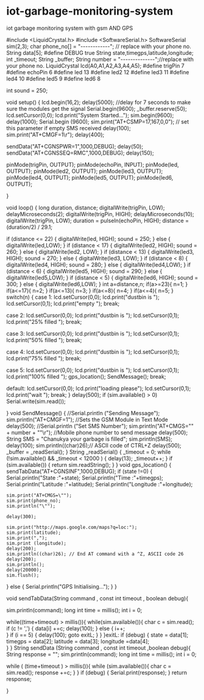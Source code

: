 # iot-garbage-monitoring-system
iot garbage monitoring system with gsm AND GPS


#include <LiquidCrystal.h>
#include <SoftwareSerial.h>
SoftwareSerial sim(2,3);
char phone_no[] = "------------"; // replace with your phone no.
String data[5];
#define DEBUG true
String state,timegps,latitude,longitude;
int _timeout;
String _buffer;
String number = "--------------";//replace with your phone no.
LiquidCrystal lcd(A0,A1,A2,A3,A4,A5); 
#define trigPin 7
#define echoPin 6
#define led 13
#define led2 12
#define led3 11
#define led4 10
#define led5 9
#define led6 8

int sound = 250;


void setup() {
  lcd.begin(16,2); 
   delay(5000); //delay for 7 seconds to make sure the modules get the signal
  Serial.begin(9600);
  _buffer.reserve(50);
  lcd.setCursor(0,0); 
  lcd.print("System Started...");
  sim.begin(9600);
  delay(1000);
  Serial.begin (9600);
   sim.print("AT+CSMP=17,167,0,0");  // set this parameter if empty SMS received
 delay(100);
 sim.print("AT+CMGF=1\r"); 
 delay(400);
  
 sendData("AT+CGNSPWR=1",1000,DEBUG);
 delay(50);
 sendData("AT+CGNSSEQ=RMC",1000,DEBUG);
 delay(150);

  pinMode(trigPin, OUTPUT);
  pinMode(echoPin, INPUT);
  pinMode(led, OUTPUT);
  pinMode(led2, OUTPUT);
  pinMode(led3, OUTPUT);
  pinMode(led4, OUTPUT);
  pinMode(led5, OUTPUT);
  pinMode(led6, OUTPUT);
  

}

void loop() {
  long duration, distance;
  digitalWrite(trigPin, LOW); 
  delayMicroseconds(2);
  digitalWrite(trigPin, HIGH);
  delayMicroseconds(10);
  digitalWrite(trigPin, LOW);
  duration = pulseIn(echoPin, HIGH);
  distance = (duration/2) / 29.1;


  if (distance <= 22) {
    digitalWrite(led, HIGH);
    sound = 250;
}
  else {
    digitalWrite(led,LOW);
  }
  if (distance < 17) {
      digitalWrite(led2, HIGH);
      sound = 260;
}
  else {
      digitalWrite(led2, LOW);
  }
  if (distance < 13) {
      digitalWrite(led3, HIGH);
      sound = 270;
} 
  else {
    digitalWrite(led3, LOW);
  }
  if (distance < 8) {
    digitalWrite(led4, HIGH);
    sound = 280;
}
  else {
    digitalWrite(led4,LOW);
  }
  if (distance < 6) {
    digitalWrite(led5, HIGH);
    sound = 290;
}
  else {
    digitalWrite(led5,LOW);
  }
  if (distance < 5) {
    digitalWrite(led6, HIGH);
    sound = 300;
}
  else {
    digitalWrite(led6,LOW);
  }
   int a=distance,n;
   if(a>=23){
    n=1;
   }
     if(a<=17){
    n=2;
   }
     if(a<=13){
    n=3;
   }
     if(a<=8){
    n=4;
   }
     if(a<=4){
    n=5;
   }
switch(n)
{
  case 1:
  lcd.setCursor(0,0); 
  lcd.print("dustbin is     ");
  lcd.setCursor(0,1);
  lcd.print("empty        ");
  break;

  case 2:
  lcd.setCursor(0,0); 
  lcd.print("dustbin is    ");
  lcd.setCursor(0,1);
  lcd.print("25% filled    ");
  break;

  case 3:
  lcd.setCursor(0,0); 
  lcd.print("dustbin is    ");
  lcd.setCursor(0,1);
  lcd.print("50% filled    ");
  break;

  case 4:
  lcd.setCursor(0,0); 
  lcd.print("dustbin is    ");
  lcd.setCursor(0,1);
  lcd.print("75% filled    ");
  break;


  case 5:
  lcd.setCursor(0,0); 
  lcd.print("dustbin is    ");
  lcd.setCursor(0,1);
  lcd.print("100% filled   ");
  gps_location();
  SendMessage();
  break;
  
 default:
  lcd.setCursor(0,0); 
  lcd.print("loading please");
  lcd.setCursor(0,1);
  lcd.print("wait          ");
  break;
}
 delay(500);
   if (sim.available() > 0)
    Serial.write(sim.read());
 
}
void SendMessage()
{
  //Serial.println ("Sending Message");
  sim.println("AT+CMGF=1");    //Sets the GSM Module in Text Mode
  delay(500);
  //Serial.println ("Set SMS Number");
  sim.println("AT+CMGS=\"" + number + "\"\r"); //Mobile phone number to send message
  delay(500);
  String SMS = "Chanukya your garbage is filled";
  sim.println(SMS);
  delay(100);
  sim.println((char)26);// ASCII code of CTRL+Z
  delay(500);
  _buffer = _readSerial();
}
String _readSerial() {
  _timeout = 0;
  while  (!sim.available() && _timeout < 12000  )
  {
    delay(13);
    _timeout++;
  }
  if (sim.available()) {
    return sim.readString();
  }
}
void gps_location()
{
    sendTabData("AT+CGNSINF",1000,DEBUG);
  if (state !=0) {
    Serial.println("State  :"+state);
    Serial.println("Time  :"+timegps);
    Serial.println("Latitude  :"+latitude);
    Serial.println("Longitude  :"+longitude);

    sim.print("AT+CMGS=\"");
    sim.print(phone_no);
    sim.println("\"");
    
    delay(300);

    sim.print("http://maps.google.com/maps?q=loc:");
    sim.print(latitude);
    sim.print(",");
    sim.print (longitude);
    delay(200);
    sim.println((char)26); // End AT command with a ^Z, ASCII code 26
    delay(200);
    sim.println();
    delay(20000);
    sim.flush();
    
  } else {
    Serial.println("GPS Initialising...");
  }
}

void sendTabData(String command , const int timeout , boolean debug){

  sim.println(command);
  long int time = millis();
  int i = 0;

  while((time+timeout) > millis()){
    while(sim.available()){
      char c = sim.read();
      if (c != ',') {
         data[i] +=c;
         delay(100);
      } else {
        i++;  
      }
      if (i == 5) {
        delay(100);
        goto exitL;
      }
    }
  }exitL:
  if (debug) {
    state = data[1];
    timegps = data[2];
    latitude = data[3];
    longitude =data[4];  
  }
}
String sendData (String command , const int timeout ,boolean debug){
  String response = "";
  sim.println(command);
  long int time = millis();
  int i = 0;

  while ( (time+timeout ) > millis()){
    while (sim.available()){
      char c = sim.read();
      response +=c;
    }
  }
  if (debug) {
     Serial.print(response);
     }
     return response;

}

